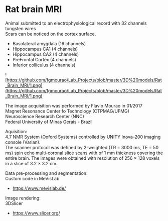 # Rat brain MRI

Animal submitted to an electrophysiological record with 32 channels tungsten wires<br />
Scars can be noticed on the cortex surface.<br />

- Basolateral amygdala  (16 channels)<br />
- Hippocampus CA1 (4 channels)<br />
- Hippocampus CA2 (4 channels)<br />
- PreFrontal Cortex (4 channels)<br />
- Inferior colliculus (4 channels)<br />

![https://github.com/fgmourao/Lab_Projects/blob/master/3D%20models/Rat_Brain_MRI/1.png](https://github.com/fgmourao/Lab_Projects/blob/master/3D%20models/Rat_Brain_MRI/1.png)<br />

The image acquisition was performed by Flavio Mourao in 01/2017<br />
Magnet Resonance Center fo Technology (CTPMAG/UFMG)<br />
Neuroscience Research Center (NNC)<br />
Federal University of Minas Gerais -  Brazil<br />

Aquisition:<br />
4.7 NMR System (Oxford Systems) controlled by UNITY Inova-200 imaging console (Varian). <br />
The scanner protocol was defined by 2-weighted (TR = 3000 ms, TE = 50 ms) spin echo multi-coronal slice scans  with of 1 mm thickness covering the entire brain. The images were obtained with resolution of 256 × 128 voxels in a slice of 3.2 × 3.2 cm.<br />

Data pre-processing and segmentation:<br />
Custom code in MeVisLab<br />
- https://www.mevislab.de/

Image rendering:<br />
3DSlicer<br />
- https://www.slicer.org/
